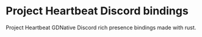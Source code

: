 # Project Heartbeat Discord bindings

Project Heartbeat GDNative Discord rich presence bindings made with rust.
